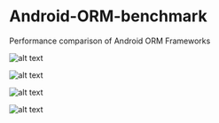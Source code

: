 # Android-ORM-benchmark
Performance comparison of Android ORM Frameworks

![alt text](https://github.com/AlexeyZatsepin/Android-ORM-benchmark/blob/master/screenshots/complex1.jpg?raw=true)

![alt text](https://github.com/AlexeyZatsepin/Android-ORM-benchmark/blob/master/screenshots/complex2.jpg?raw=true)

![alt text](https://github.com/AlexeyZatsepin/Android-ORM-benchmark/blob/master/screenshots/simple1.jpg?raw=true)

![alt text](https://github.com/AlexeyZatsepin/Android-ORM-benchmark/blob/master/screenshots/simple2.jpg?raw=true)
